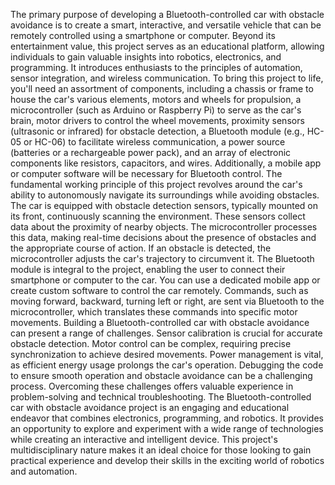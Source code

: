 The primary purpose of developing a Bluetooth-controlled car with obstacle avoidance is to create a smart,
interactive, and versatile vehicle that can be remotely controlled using a smartphone or computer. Beyond
its entertainment value, this project serves as an educational platform, allowing individuals to gain
valuable insights into robotics, electronics, and programming. It introduces enthusiasts to the principles
of automation, sensor integration, and wireless communication.
To bring this project to life, you'll need an assortment of components, including a chassis or frame to
house the car's various elements, motors and wheels for propulsion, a microcontroller (such as Arduino or
Raspberry Pi) to serve as the car's brain, motor drivers to control the wheel movements, proximity sensors
(ultrasonic or infrared) for obstacle detection, a Bluetooth module (e.g., HC-05 or HC-06) to facilitate
wireless communication, a power source (batteries or a rechargeable power pack), and an array of
electronic components like resistors, capacitors, and wires. Additionally, a mobile app or computer
software will be necessary for Bluetooth control.
The fundamental working principle of this project revolves around the car's ability to autonomously
navigate its surroundings while avoiding obstacles. The car is equipped with obstacle detection sensors,
typically mounted on its front, continuously scanning the environment. These sensors collect data about
the proximity of nearby objects. The microcontroller processes this data, making real-time decisions about
the presence of obstacles and the appropriate course of action. If an obstacle is detected, the
microcontroller adjusts the car's trajectory to circumvent it.
The Bluetooth module is integral to the project, enabling the user to connect their smartphone or computer
to the car. You can use a dedicated mobile app or create custom software to control the car remotely.
Commands, such as moving forward, backward, turning left or right, are sent via Bluetooth to the
microcontroller, which translates these commands into specific motor movements.
Building a Bluetooth-controlled car with obstacle avoidance can present a range of challenges. Sensor
calibration is crucial for accurate obstacle detection. Motor control can be complex, requiring precise
synchronization to achieve desired movements. Power management is vital, as efficient energy usage
prolongs the car's operation. Debugging the code to ensure smooth operation and obstacle avoidance can
be a challenging process. Overcoming these challenges offers valuable experience in problem-solving and
technical troubleshooting.
The Bluetooth-controlled car with obstacle avoidance project is an engaging and educational endeavor
that combines electronics, programming, and robotics. It provides an opportunity to explore and
experiment with a wide range of technologies while creating an interactive and intelligent device. This
project's multidisciplinary nature makes it an ideal choice for those looking to gain practical experience
and develop their skills in the exciting world of robotics and automation.
